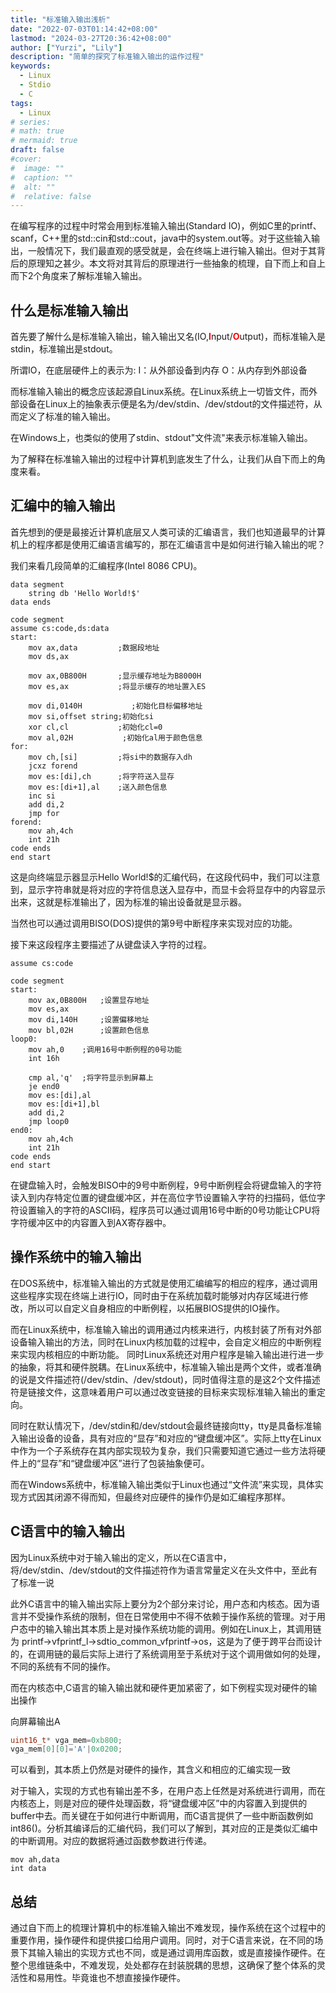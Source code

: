 ```yaml
---
title: "标准输入输出浅析"
date: "2022-07-03T01:14:42+08:00"
lastmod: "2024-03-27T20:36:42+08:00"
author: ["Yurzi", "Lily"]
description: "简单的探究了标准输入输出的运作过程"
keywords:
  - Linux
  - Stdio
  - C
tags:
  - Linux
# series:
# math: true
# mermaid: true
draft: false
#cover:
#  image: ""
#  caption: ""
#  alt: ""
#  relative: false
---
```


在编写程序的过程中时常会用到标准输入输出(Standard IO)，例如C里的printf、scanf，C++里的std::cin和std::cout，java中的system.out等。对于这些输入输出，一般情况下，我们最直观的感受就是，会在终端上进行输入输出。但对于其背后的原理知之甚少。本文将对其背后的原理进行一些抽象的梳理，自下而上和自上而下2个角度来了解标准输入输出。

## 什么是标准输入输出

首先要了解什么是标准输入输出，输入输出又名(IO,<font style="font-weight: bold;" color="red">I</font>nput/<font style="font-weight: bold;" color="red">O</font>utput)，而标准输入是stdin，标准输出是stdout。

所谓IO，在底层硬件上的表示为:
I：从外部设备到内存
O：从内存到外部设备

而标准输入输出的概念应该起源自Linux系统。在Linux系统上一切皆文件，而外部设备在Linux上的抽象表示便是名为/dev/stdin、/dev/stdout的文件描述符，从而定义了标准的输入输出。

在Windows上，也类似的使用了stdin、stdout"文件流"来表示标准输入输出。

为了解释在标准输入输出的过程中计算机到底发生了什么，让我们从自下而上的角度来看。

## 汇编中的输入输出

首先想到的便是最接近计算机底层又人类可读的汇编语言，我们也知道最早的计算机上的程序都是使用汇编语言编写的，那在汇编语言中是如何进行输入输出的呢？

我们来看几段简单的汇编程序(Intel 8086 CPU)。

```assembly
data segment
    string db 'Hello World!$'
data ends

code segment
assume cs:code,ds:data
start:
    mov ax,data         ;数据段地址
    mov ds,ax

    mov ax,0B800H       ;显示缓存地址为B8000H
    mov es,ax           ;将显示缓存的地址置入ES

    mov di,0140H           ;初始化目标偏移地址
    mov si,offset string;初始化si
    xor cl,cl           ;初始化cl=0
    mov al,02H           ;初始化al用于颜色信息
for:
    mov ch,[si]         ;将si中的数据存入dh
    jcxz forend
    mov es:[di],ch      ;将字符送入显存
    mov es:[di+1],al    ;送入颜色信息
    inc si
    add di,2
    jmp for
forend:
    mov ah,4ch
    int 21h
code ends
end start

```

这是向终端显示器显示Hello World!$的汇编代码，在这段代码中，我们可以注意到，显示字符串就是将对应的字符信息送入显存中，而显卡会将显存中的内容显示出来，这就是标准输出了，因为标准的输出设备就是显示器。

当然也可以通过调用BISO(DOS)提供的第9号中断程序来实现对应的功能。

接下来这段程序主要描述了从键盘读入字符的过程。

```assembly
assume cs:code

code segment
start:
    mov ax,0B800H   ;设置显存地址
    mov es,ax
    mov di,140H     ;设置偏移地址
    mov bl,02H      ;设置颜色信息
loop0:
    mov ah,0    ;调用16号中断例程的0号功能
    int 16h

    cmp al,'q'  ;将字符显示到屏幕上
    je end0
    mov es:[di],al
    mov es:[di+1],bl
    add di,2
    jmp loop0
end0:
    mov ah,4ch
    int 21h
code ends
end start

```

在键盘输入时，会触发BISO中的9号中断例程，9号中断例程会将键盘输入的字符读入到内存特定位置的键盘缓冲区，并在高位字节设置输入字符的扫描码，低位字符设置输入的字符的ASCII码，程序员可以通过调用16号中断的0号功能让CPU将字符缓冲区中的内容置入到AX寄存器中。

## 操作系统中的输入输出

在DOS系统中，标准输入输出的方式就是使用汇编编写的相应的程序，通过调用这些程序实现在终端上进行IO，同时由于在系统加载时能够对内存区域进行修改，所以可以自定义自身相应的中断例程，以拓展BIOS提供的IO操作。

而在Linux系统中，标准输入输出的调用通过内核来进行，内核封装了所有对外部设备输入输出的方法，同时在Linux内核加载的过程中，会自定义相应的中断例程来实现内核相应的中断功能。
同时Linux系统还对用户程序是输入输出进行进一步的抽象，将其和硬件脱耦。在Linux系统中，标准输入输出是两个文件，或者准确的说是文件描述符(/dev/stdin、/dev/stdout)，同时值得注意的是这2个文件描述符是链接文件，这意味着用户可以通过改变链接的目标来实现标准输入输出的重定向。

同时在默认情况下，/dev/stdin和/dev/stdout会最终链接向tty，tty是具备标准输入输出设备的设备，具有对应的“显存”和对应的“键盘缓冲区”。实际上tty在Linux中作为一个子系统存在其内部实现较为复杂，我们只需要知道它通过一些方法将硬件上的“显存”和“键盘缓冲区”进行了包装抽象便可。

而在Windows系统中，标准输入输出类似于Linux也通过“文件流”来实现，具体实现方式因其闭源不得而知，但最终对应硬件的操作仍是如汇编程序那样。

## C语言中的输入输出

因为Linux系统中对于输入输出的定义，所以在C语言中，将/dev/stdin、/dev/stdout的文件描述符作为语言常量定义在头文件中，至此有了标准一说

此外C语言中的输入输出实际上要分为2个部分来讨论，用户态和内核态。因为语言并不受操作系统的限制，但在日常使用中不得不依赖于操作系统的管理。对于用户态中的输入输出其本质上是对操作系统功能的调用。例如在Linux上，其调用链为 printf->vfprintf_l->sdtio_common_vfprintf->os，这是为了便于跨平台而设计的，在调用链的最后实际上进行了系统调用至于系统对于这个调用做如何的处理，不同的系统有不同的操作。

而在内核态中,C语言的输入输出就和硬件更加紧密了，如下例程实现对硬件的输出操作

向屏幕输出A

```C
uint16_t* vga_mem=0xb800;
vga_mem[0][0]='A'|0x0200;
```

可以看到，其本质上仍然是对硬件的操作，其含义和相应的汇编实现一致

对于输入，实现的方式也有输出差不多，在用户态上任然是对系统进行调用，而在内核态上，则是对应的硬件处理函数，将“键盘缓冲区”中的内容置入到提供的buffer中去。而关键在于如何进行中断调用，而C语言提供了一些中断函数例如int86()。分析其编译后的汇编代码，我们可以了解到，其对应的正是类似汇编中的中断调用。对应的数据将通过函数参数进行传递。

```assembly
mov ah,data
int data
```

## 总结

通过自下而上的梳理计算机中的标准输入输出不难发现，操作系统在这个过程中的重要作用，操作硬件和提供接口给用户调用。同时，对于C语言来说，在不同的场景下其输入输出的实现方式也不同，或是通过调用库函数，或是直接操作硬件。在整个思维链条中，不难发现，处处都存在封装脱耦的思想，这确保了整个体系的灵活性和易用性。毕竟谁也不想直接操作硬件。
